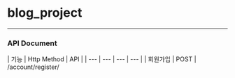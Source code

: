 # blog_project

- - -
### API Document
| 기능 | Http Method | API |
| --- | --- | --- | --- |
| 회원가입 | POST | /account/register/